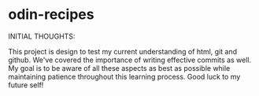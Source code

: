 # odin-recipes

INITIAL THOUGHTS:

This project is design to test my current understanding of html, git and github. We've covered the importance of writing effective commits as well. My goal is to be aware of all these aspects as best as possible while maintaining patience throughout this learning process. Good luck to my future self!